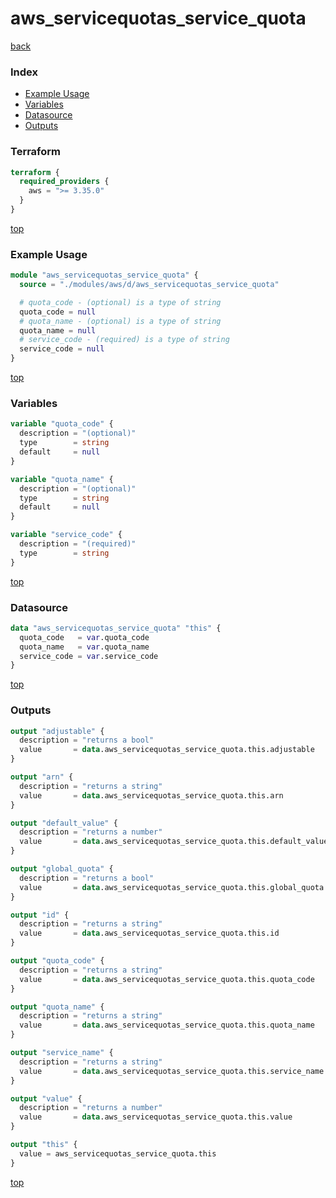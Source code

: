 # aws_servicequotas_service_quota

[back](../aws.md)

### Index

- [Example Usage](#example-usage)
- [Variables](#variables)
- [Datasource](#datasource)
- [Outputs](#outputs)

### Terraform

```terraform
terraform {
  required_providers {
    aws = ">= 3.35.0"
  }
}
```

[top](#index)

### Example Usage

```terraform
module "aws_servicequotas_service_quota" {
  source = "./modules/aws/d/aws_servicequotas_service_quota"

  # quota_code - (optional) is a type of string
  quota_code = null
  # quota_name - (optional) is a type of string
  quota_name = null
  # service_code - (required) is a type of string
  service_code = null
}
```

[top](#index)

### Variables

```terraform
variable "quota_code" {
  description = "(optional)"
  type        = string
  default     = null
}

variable "quota_name" {
  description = "(optional)"
  type        = string
  default     = null
}

variable "service_code" {
  description = "(required)"
  type        = string
}
```

[top](#index)

### Datasource

```terraform
data "aws_servicequotas_service_quota" "this" {
  quota_code   = var.quota_code
  quota_name   = var.quota_name
  service_code = var.service_code
}
```

[top](#index)

### Outputs

```terraform
output "adjustable" {
  description = "returns a bool"
  value       = data.aws_servicequotas_service_quota.this.adjustable
}

output "arn" {
  description = "returns a string"
  value       = data.aws_servicequotas_service_quota.this.arn
}

output "default_value" {
  description = "returns a number"
  value       = data.aws_servicequotas_service_quota.this.default_value
}

output "global_quota" {
  description = "returns a bool"
  value       = data.aws_servicequotas_service_quota.this.global_quota
}

output "id" {
  description = "returns a string"
  value       = data.aws_servicequotas_service_quota.this.id
}

output "quota_code" {
  description = "returns a string"
  value       = data.aws_servicequotas_service_quota.this.quota_code
}

output "quota_name" {
  description = "returns a string"
  value       = data.aws_servicequotas_service_quota.this.quota_name
}

output "service_name" {
  description = "returns a string"
  value       = data.aws_servicequotas_service_quota.this.service_name
}

output "value" {
  description = "returns a number"
  value       = data.aws_servicequotas_service_quota.this.value
}

output "this" {
  value = aws_servicequotas_service_quota.this
}
```

[top](#index)